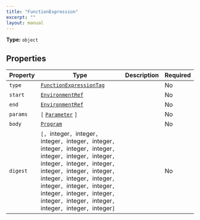 ```yaml
---
title: "FunctionExpression"
excerpt: ""
layout: manual
---
```



**Type:** `object`





## Properties

| Property | Type | Description | Required |
|----------|------|-------------|----------|
| `type` |[`FunctionExpressionTag`](/docs/kcl/types/FunctionExpressionTag)|  | No |
| `start` |[`EnvironmentRef`](/docs/kcl/types/EnvironmentRef)|  | No |
| `end` |[`EnvironmentRef`](/docs/kcl/types/EnvironmentRef)|  | No |
| `params` |`[` [`Parameter`](/docs/kcl/types/Parameter) `]`|  | No |
| `body` |[`Program`](/docs/kcl/types/Program)|  | No |
| `digest` |`[, `integer`, `integer`, `integer`, `integer`, `integer`, `integer`, `integer`, `integer`, `integer`, `integer`, `integer`, `integer`, `integer`, `integer`, `integer`, `integer`, `integer`, `integer`, `integer`, `integer`, `integer`, `integer`, `integer`, `integer`, `integer`, `integer`, `integer`, `integer`, `integer`, `integer`, `integer`, `integer`]`|  | No |


